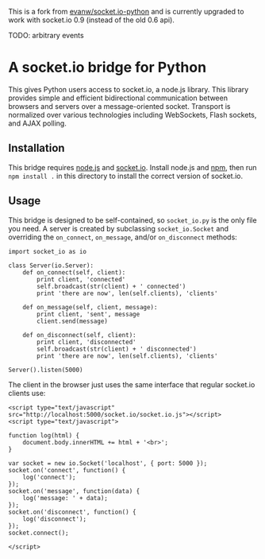 This is a fork from [evanw/socket.io-python](https://github.com/evanw/socket.io-python) and is currently upgraded to work with socket.io 0.9 (instead of the old 0.6 api).

TODO: arbitrary events

# A socket.io bridge for Python

This gives Python users access to socket.io, a node.js library. This library provides simple and efficient bidirectional communication between browsers and servers over a message-oriented socket. Transport is normalized over various technologies including WebSockets, Flash sockets, and AJAX polling.

## Installation

This bridge requires [node.js](http://nodejs.org) and [socket.io](http://socket.io). Install node.js and [npm](http://npmjs.org/), then run `npm install .` in this directory to install the correct version of socket.io.

## Usage

This bridge is designed to be self-contained, so `socket_io.py` is the only file you need. A server is created by subclassing `socket_io.Socket` and overriding the `on_connect`, `on_message`, and/or `on_disconnect` methods:

    import socket_io as io
    
    class Server(io.Server):
        def on_connect(self, client):
            print client, 'connected'
            self.broadcast(str(client) + ' connected')
            print 'there are now', len(self.clients), 'clients'
        
        def on_message(self, client, message):
            print client, 'sent', message
            client.send(message)
        
        def on_disconnect(self, client):
            print client, 'disconnected'
            self.broadcast(str(client) + ' disconnected')
            print 'there are now', len(self.clients), 'clients'
    
    Server().listen(5000)

The client in the browser just uses the same interface that regular socket.io clients use:

    <script type="text/javascript" src="http://localhost:5000/socket.io/socket.io.js"></script>
    <script type="text/javascript">

    function log(html) {
        document.body.innerHTML += html + '<br>';
    }

    var socket = new io.Socket('localhost', { port: 5000 });
    socket.on('connect', function() {
        log('connect');
    });
    socket.on('message', function(data) {
        log('message: ' + data);
    });
    socket.on('disconnect', function() {
        log('disconnect');
    });
    socket.connect();

    </script>
